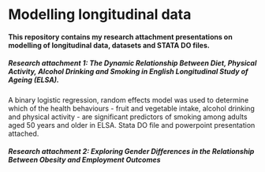# Modelling longitudinal data

#### This repository contains my research attachment presentations on modelling of longitudinal data, datasets and STATA DO files.

##### Research attachment 1: The Dynamic Relationship Between Diet, Physical Activity, Alcohol Drinking and Smoking in English Longitudinal Study of Ageing (ELSA).

A binary logistic regression, random effects model was used to determine which of the health behaviours - fruit and vegetable intake, alcohol drinking and physical activity - are significant predictors of smoking among adults aged 50 years and older in ELSA. Stata DO file and powerpoint presentation attached.

##### Research attachment 2: Exploring Gender Differences in the Relationship Between Obesity and Employment Outcomes
